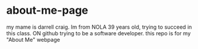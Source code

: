 # about-me-page
my mame is darrell craig. Im from NOLA 39 years old, trying to succeed in this class.
ON github trying to be a software developer.
this repo is for my "About Me" webpage
